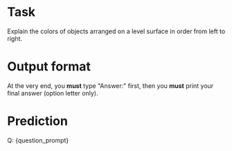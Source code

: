 # Task
Explain the colors of objects arranged on a level surface in order from left to right.

# Output format
At the very end, you **must** type "Answer:" first, then you **must** print your final answer (option letter only).

# Prediction
Q: {question_prompt}